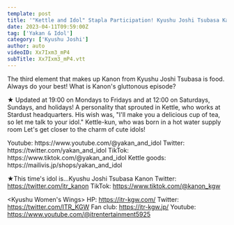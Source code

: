 ```yaml
---
template: post
title: '"Kettle and Idol" Stapla Participation! Kyushu Joshi Tsubasa Kanon 4'
date: 2023-04-11T09:59:00Z
tag: ['Yakan & Idol']
category: ['Kyushu Joshi']
author: auto 
videoID: Xx7Ixm3_mP4
subTitle: Xx7Ixm3_mP4.vtt
---
```

The third element that makes up Kanon from Kyushu Joshi Tsubasa is food.
Always do your best! What is Kanon's gluttonous episode?

★ Updated at 19:00 on Mondays to Fridays and at 12:00 on Saturdays, Sundays, and holidays!
A personality that sprouted in Kettle, who works at Stardust headquarters.
His wish was, "I'll make you a delicious cup of tea, so let me talk to your idol."
Kettle-kun, who was born in a hot water supply room
Let's get closer to the charm of cute idols!

<Kettle and Idol>
Youtube: https://www.youtube.com/@yakan_and_idol
Twitter: https://twitter.com/yakan_and_idol
TikTok: https://www.tiktok.com/@yakan_and_idol
Kettle goods: https://mailivis.jp/shops/yakan_and_idol

★This time's idol is...Kyushu Joshi Tsubasa Kanon
<Hanaon>
Twitter: https://twitter.com/itr_kanon
TikTok: https://www.tiktok.com/@kanon_kgw

<Kyushu Women's Wings>
HP: https://itr-kgw.com/
Twitter: https://twitter.com/ITR_KGW
Fan club: https://itr-kgw.jp/
Youtube: https://www.youtube.com/@itrentertainment5925